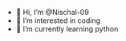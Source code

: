 - 👋 Hi, I’m @Nischal-09
- 👀 I’m interested in coding
- 🌱 I’m currently learning python

<!---
Nischal-09/Nischal-09 is a ✨ special ✨ repository because its `README.md` (this file) appears on your GitHub profile.
You can click the Preview link to take a look at your changes.
--->
